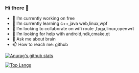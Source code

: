 ### Hi there 👋
- 🔭 I’m currently working on free
- 🌱 I’m currently learning c++,java web,linux,wpf 
- 👯 I’m looking to collaborate on wifi route ,fpga,linux,openwrt
- 🤔 I’m looking for help with android,ndk,cmake,qt 
- 💬 Ask me about brain
- 📫 How to reach me: github

<!--
**androids7/androids7** is a ✨ _special_ ✨ repository because its `README.md` (this file) appears on your GitHub profile.

Here are some ideas to get you started:

- 🔭 I’m currently working on ...
- 🌱 I’m currently learning ...
- 👯 I’m looking to collaborate on ...
- 🤔 I’m looking for help with ...
- 💬 Ask me about ...
- 📫 How to reach me: ...
- 😄 Pronouns: ...
- ⚡ Fun fact: ...
-->

[![Anurag's github stats](https://github-readme-stats.vercel.app/api?username=androids7)](https://github.com/anuraghazra/github-readme-stats)

[![Top Langs](https://github-readme-stats.vercel.app/api/top-langs/?username=androids7)](https://github.com/anuraghazra/github-readme-stats)

<!--
[![ReadMe Card](https://github-readme-stats.vercel.app/api/pin/?username=androids7&repo=androids7.github.io&show_owner=true)](https://github.com/gsyx666/gsyx666.github.io)
-->
<!--![](https://komarev.com/ghpvc/?username=androids7&color=green)-->

